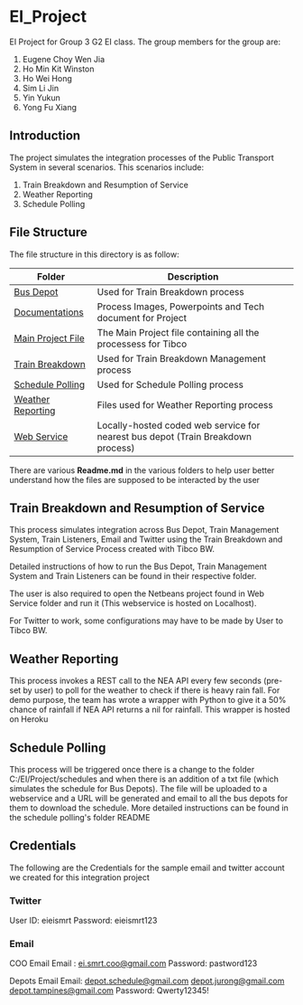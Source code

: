 # EI_Project
EI Project for Group 3 G2 EI class. The group members for the group are:
1. Eugene Choy Wen Jia
2. Ho Min Kit Winston
3. Ho Wei Hong
4. Sim Li Jin
5. Yin Yukun
6. Yong Fu Xiang

## Introduction
The project simulates the integration processes of the Public Transport System in several scenarios. This scenarios include:
1. Train Breakdown and Resumption of Service
2. Weather Reporting
3. Schedule Polling

## File Structure
The file structure in this directory is as follow:

| Folder | Description | 
| --- | --- |
| [Bus Depot](/BusDepot) | Used for Train Breakdown process |
| [Documentations](/Documentations) | Process Images, Powerpoints and Tech document for Project |
| [Main Project File](/Tibco%20Project%20Files/Tibco_Project) | The Main Project file containing all the processess for Tibco |
| [Train Breakdown](/TrainBreakDown) |  Used for Train Breakdown Management process |
| [Schedule Polling](/schedulepolling) |  Used for Schedule Polling process |
| [Weather Reporting](/WeatherReporting) |  Files used for Weather Reporting process |
| [Web Service](/Web%20Service) | Locally-hosted coded web service for nearest bus depot (Train Breakdown process) |

There are various **Readme.md** in the various folders to help user better understand how the files are supposed to be interacted by the user

## Train Breakdown and Resumption of Service
This process simulates integration across Bus Depot, Train Management System, Train Listeners, Email and Twitter using the Train Breakdown and Resumption of Service Process created with Tibco BW.

Detailed instructions of how to run the Bus Depot, Train Management System and Train Listeners can be found in their respective folder.

The user is also required to open the Netbeans project found in Web Service folder and run it (This webservice is hosted on Localhost).

For Twitter to work, some configurations may have to be made by User to Tibco BW.

## Weather Reporting
This process invokes a REST call to the NEA API every few seconds (pre-set by user) to poll for the weather to check if there is heavy rain fall. For demo purpose, the team has wrote a wrapper with Python to give it a 50% chance of rainfall if NEA API returns a nil for rainfall. This wrapper is hosted on Heroku

## Schedule Polling
This process will be triggered once there is a change to the folder C:/EI/Project/schedules and when there is an addition of a txt file (which simulates the schedule for Bus Depots). The file will be uploaded to a webservice and a URL will be generated and email to all the bus depots for them to download the schedule. More detailed instructions can be found in the schedule polling's folder README

## Credentials
The following are the Credentials for the sample email and twitter account we created for this integration project

### Twitter
User ID: eieismrt
Password: eieismrt123

### Email

COO Email
Email : ei.smrt.coo@gmail.com
Password: 	pastword123

Depots Email
Email: 	depot.schedule@gmail.com
		depot.jurong@gmail.com
		depot.tampines@gmail.com
Password:	Qwerty12345!

